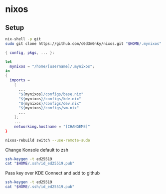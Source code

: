 # nixos

## Setup

```bash
nix-shell -p git
sudo git clone https://github.com/c0d3m0nky/nixos.git "$HOME/.mynixos"
```

```Nix
{ config, pkgs, ... }:

let
  mynixos = "/home/[username]/.mynixos";
in
{
  imports =
    [
      ...
      "${mynixos}/configs/base.nix"
      "${mynixos}/configs/kde.nix"
      "${mynixos}/configs/dev.nix"
      "${mynixos}/configs/vm.nix"
      ...
    ];
    ...
    networking.hostname = "[CHANGEME]"
}
```

```bash
nixos-rebuild switch --use-remote-sudo
```

Change Konsole default to zsh

```bash
ssh-keygen -t ed25519
cat "$HOME/.ssh/id_ed25519.pub"
```

Pass key over KDE Connect and add to github

```bash
ssh-keygen -t ed25519
cat "$HOME/.ssh/id_ed25519.pub"
```
